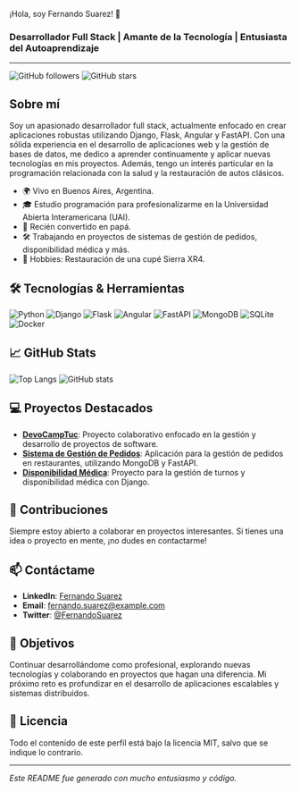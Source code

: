  ¡Hola, soy Fernando Suarez! 👋

### Desarrollador Full Stack | Amante de la Tecnología | Entusiasta del Autoaprendizaje

---

![GitHub followers](https://img.shields.io/github/followers/tu-usuario?style=social)
![GitHub stars](https://img.shields.io/github/stars/tu-usuario?style=social)

## Sobre mí

Soy un apasionado desarrollador full stack, actualmente enfocado en crear aplicaciones robustas utilizando Django, Flask, Angular y FastAPI. Con una sólida experiencia en el desarrollo de aplicaciones web y la gestión de bases de datos, me dedico a aprender continuamente y aplicar nuevas tecnologías en mis proyectos. Además, tengo un interés particular en la programación relacionada con la salud y la restauración de autos clásicos.

- 🌍 Vivo en Buenos Aires, Argentina.
- 🎓 Estudio programación para profesionalizarme en la Universidad Abierta Interamericana (UAI).
- 👶 Recién convertido en papá.
- 🛠️ Trabajando en proyectos de sistemas de gestión de pedidos, disponibilidad médica y más.
- 🚗 Hobbies: Restauración de una cupé Sierra XR4.

## 🛠️ Tecnologías & Herramientas

![Python](https://img.shields.io/badge/Python-3.8-blue)
![Django](https://img.shields.io/badge/Django-3.2-green)
![Flask](https://img.shields.io/badge/Flask-2.0-black)
![Angular](https://img.shields.io/badge/Angular-12-red)
![FastAPI](https://img.shields.io/badge/FastAPI-0.68.2-teal)
![MongoDB](https://img.shields.io/badge/MongoDB-4.4-green)
![SQLite](https://img.shields.io/badge/SQLite-3.34.0-lightgrey)
![Docker](https://img.shields.io/badge/Docker-20.10-blue)

## 📈 GitHub Stats

![Top Langs](https://github-readme-stats.vercel.app/api/top-langs/?username=tu-usuario&layout=compact&theme=dark)
![GitHub stats](https://github-readme-stats.vercel.app/api?username=tu-usuario&show_icons=true&theme=dark)

## 💻 Proyectos Destacados

- **[DevoCampTuc](https://github.com/tu-usuario/DevoCampTuc)**: Proyecto colaborativo enfocado en la gestión y desarrollo de proyectos de software.
- **[Sistema de Gestión de Pedidos](https://github.com/tu-usuario/SistemaPedidos)**: Aplicación para la gestión de pedidos en restaurantes, utilizando MongoDB y FastAPI.
- **[Disponibilidad Médica](https://github.com/tu-usuario/DisponibilidadMedica)**: Proyecto para la gestión de turnos y disponibilidad médica con Django.

## 🤝 Contribuciones

Siempre estoy abierto a colaborar en proyectos interesantes. Si tienes una idea o proyecto en mente, ¡no dudes en contactarme!

## 📫 Contáctame

- **LinkedIn**: [Fernando Suarez](https://www.linkedin.com/in/tu-perfil)
- **Email**: [fernando.suarez@example.com](mailto:fernando.suarez@example.com)
- **Twitter**: [@FernandoSuarez](https://twitter.com/tu-perfil)

## 🎯 Objetivos

Continuar desarrollándome como profesional, explorando nuevas tecnologías y colaborando en proyectos que hagan una diferencia. Mi próximo reto es profundizar en el desarrollo de aplicaciones escalables y sistemas distribuidos.

## 📝 Licencia

Todo el contenido de este perfil está bajo la licencia MIT, salvo que se indique lo contrario.

---

*Este README fue generado con mucho entusiasmo y código.*
